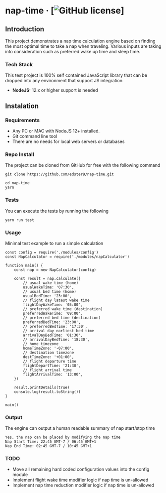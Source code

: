 # nap-time &middot; [![GitHub license](https://img.shields.io/badge/license-MIT-blue.svg)]

## Introduction
This project demonstrates a nap time calculation engine based on finding the most optimal time to take a nap when traveling. Various inputs are taking into consideration such as preferred wake up time and sleep time.

### Tech Stack
This test project is 100% self contained JavaScript library that can be dropped into any environment that support JS integration

* **NodeJS:** 12.x or higher support is needed

## Instalation

### Requirements
- Any PC or MAC with NodeJS 12+ installed.
- Git command line tool
- There are no needs for local web servers or databases

### Repo Install
The project can be cloned from GitHub for free with the following command
```
git clone https://github.com/edster9/nap-time.git

cd nap-time
yarn
```

### Tests
You can execute the tests by running the following
```
yarn run test
```

### Usage
Minimal test example to run a simple calculation

```
const config = require('./modules/config')
const NapCalculator = require('./modules/napCalculator')

function main() {
	const nap = new NapCalculator(config)

	const result = nap.calculate({
		// usual wake time (home)
		usualWakeTime: '07:30',
		// usual bed time (home)
		usualBedTime: '23:00',
		// flight day latest wake time
		flightDayWakeTime: '05:00',
		// preferred wake time (destination)
		preferredWakeTime: '09:00',
		// preferred bed time (destination)
		preferredBedTime: '23:00',
		// preferredBedTime: '17:30',
		// arrival day earliest bed time
		arrivalDayBedTime: '01:30',
		// arrivalDayBedTime: '18:30',
		// home timezone
		homeTimeZone: '-07:00',
		// destination timezone
		destTimeZone: '+01:00',
		// flight departure time
		flightDepartTime: '21:30',
		// flight arrival time
		flightArrivalTime: '13:00',
	})

	result.printDetails(true)
	console.log(result.toString())
}

main()
```

### Output
The engine can output a human readable summary of nap start/stop time

```
Yes, the nap can be placed by modifying the nap time
Nap Start Time: 22:45 GMT-7 / 06:45 GMT+1
Nap End Time: 02:45 GMT-7 / 10:45 GMT+1
```

### TODO
- Move all remaining hard coded configuration values into the config module
- Implement flight wake time modifier logic if nap time is un-allowed
- Implement nap time reduction modifier logic if nap time is un-allowed
